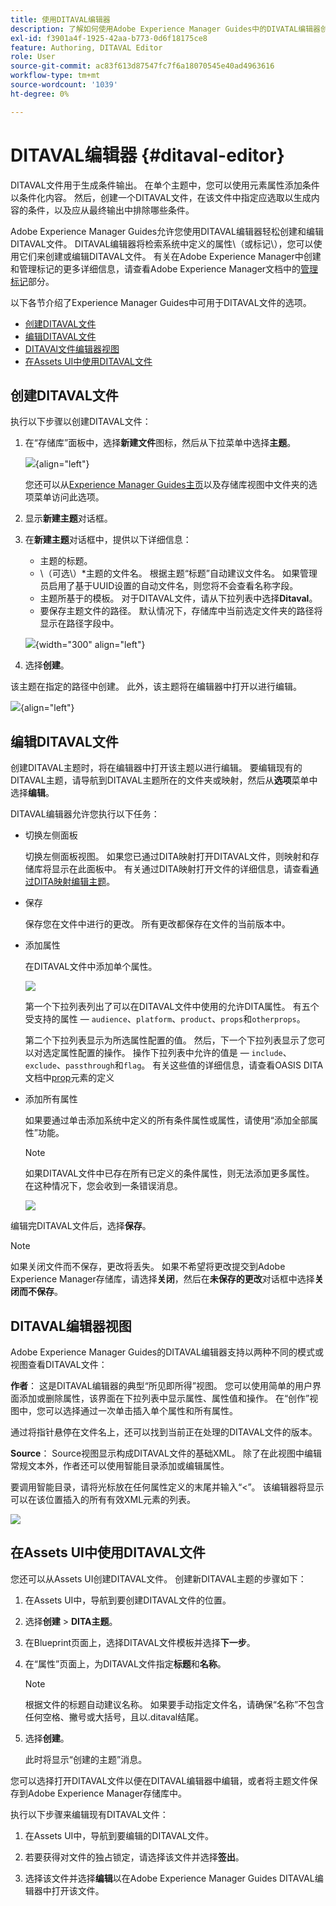 ```yaml
---
title: 使用DITAVAL编辑器
description: 了解如何使用Adobe Experience Manager Guides中的DIVATAL编辑器创建和编辑DITAVAL文件。 了解DITAVAL编辑器如何在创作视图和源视图中支持DITAVAL文件。
exl-id: f3901a4f-1925-42aa-b773-0d6f18175ce8
feature: Authoring, DITAVAL Editor
role: User
source-git-commit: ac83f613d87547fc7f6a18070545e40ad4963616
workflow-type: tm+mt
source-wordcount: '1039'
ht-degree: 0%

---
```


# DITAVAL编辑器 {#ditaval-editor}

DITAVAL文件用于生成条件输出。 在单个主题中，您可以使用元素属性添加条件以条件化内容。 然后，创建一个DITAVAL文件，在该文件中指定应选取以生成内容的条件，以及应从最终输出中排除哪些条件。

Adobe Experience Manager Guides允许您使用DITAVAL编辑器轻松创建和编辑DITAVAL文件。 DITAVAL编辑器将检索系统中定义的属性\（或标记\），您可以使用它们来创建或编辑DITAVAL文件。 有关在Adobe Experience Manager中创建和管理标记的更多详细信息，请查看Adobe Experience Manager文档中的[管理标记](https://experienceleague.adobe.com/docs/experience-manager-cloud-service/sites/authoring/features/tags.html?lang=zh-Hans)部分。

以下各节介绍了Experience Manager Guides中可用于DITAVAL文件的选项。

- [创建DITAVAL文件](#create-ditaval-file)
- [编辑DITAVAL文件](#edit-ditaval-file)
- [DITAVAl文件编辑器视图](#ditaval-editor-views)
- [在Assets UI中使用DITAVAL文件](#working-with-ditaval-files-in-the-assets-ui)

## 创建DITAVAL文件

执行以下步骤以创建DITAVAL文件：

1. 在“存储库”面板中，选择&#x200B;**新建文件**&#x200B;图标，然后从下拉菜单中选择&#x200B;**主题**。

   ![](images/new-file-option.png){align="left"}

   您还可以从[Experience Manager Guides主页](./intro-home-page.md)以及存储库视图中文件夹的选项菜单访问此选项。

2. 显示&#x200B;**新建主题**&#x200B;对话框。

3. 在&#x200B;**新建主题**&#x200B;对话框中，提供以下详细信息：
   - 主题的标题。
   - \（可选\）*主题的文件名。 根据主题“标题”自动建议文件名。 如果管理员启用了基于UUID设置的自动文件名，则您将不会查看名称字段。
   - 主题所基于的模板。 对于DITAVAL文件，请从下拉列表中选择&#x200B;**Ditaval**。
   - 要保存主题文件的路径。 默认情况下，存储库中当前选定文件夹的路径将显示在路径字段中。

   ![](images/new-topic-dialog-ditaval.png){width="300" align="left"}


4. 选择&#x200B;**创建**。

该主题在指定的路径中创建。 此外，该主题将在编辑器中打开以进行编辑。

![](images/ditaval-file-editor.png){align="left"}

## 编辑DITAVAL文件

创建DITAVAL主题时，将在编辑器中打开该主题以进行编辑。 要编辑现有的DITAVAL主题，请导航到DITAVAL主题所在的文件夹或映射，然后从&#x200B;**选项**&#x200B;菜单中选择&#x200B;**编辑**。

DITAVAL编辑器允许您执行以下任务：

- 切换左侧面板

  切换左侧面板视图。 如果您已通过DITA映射打开DITAVAL文件，则映射和存储库将显示在此面板中。 有关通过DITA映射打开文件的详细信息，请查看[通过DITA映射编辑主题](map-editor-advanced-map-editor.md#id17ACJ0F0FHS)。

- 保存

  保存您在文件中进行的更改。 所有更改都保存在文件的当前版本中。

- 添加属性

  在DITAVAL文件中添加单个属性。

  ![](images/ditaval-editor-props-new.png)

  第一个下拉列表列出了可以在DITAVAL文件中使用的允许DITA属性。 有五个受支持的属性 — `audience`、`platform`、`product`、`props`和`otherprops`。

  第二个下拉列表显示为所选属性配置的值。 然后，下一个下拉列表显示了您可以对选定属性配置的操作。 操作下拉列表中允许的值是 — `include`、`exclude`、`passthrough`和`flag`。 有关这些值的详细信息，请查看OASIS DITA文档中[prop](http://docs.oasis-open.org/dita/dita/v1.3/errata01/os/complete/part3-all-inclusive/langRef/ditaval/ditaval-prop.html#ditaval-prop)元素的定义

- 添加所有属性

  如果要通过单击添加系统中定义的所有条件属性或属性，请使用“添加全部属性”功能。

  >[!NOTE]
  >
  > 如果DITAVAL文件中已存在所有已定义的条件属性，则无法添加更多属性。 在这种情况下，您会收到一条错误消息。

  ![](images/ditaval-all-props-new.png)

编辑完DITAVAL文件后，选择&#x200B;**保存**。

>[!NOTE]
>
> 如果关闭文件而不保存，更改将丢失。 如果不希望将更改提交到Adobe Experience Manager存储库，请选择&#x200B;**关闭**，然后在&#x200B;**未保存的更改**&#x200B;对话框中选择&#x200B;**关闭而不保存**。

## DITAVAL编辑器视图

Adobe Experience Manager Guides的DITAVAL编辑器支持以两种不同的模式或视图查看DITAVAL文件：

**作者**：   这是DITAVAL编辑器的典型“所见即所得”视图。 您可以使用简单的用户界面添加或删除属性，该界面在下拉列表中显示属性、属性值和操作。 在“创作”视图中，您可以选择通过一次单击插入单个属性和所有属性。

通过将指针悬停在文件名上，还可以找到当前正在处理的DITAVAL文件的版本。

**Source**：   Source视图显示构成DITAVAL文件的基础XML。 除了在此视图中编辑常规文本外，作者还可以使用智能目录添加或编辑属性。

要调用智能目录，请将光标放在任何属性定义的末尾并输入“&lt;”。 该编辑器将显示可以在该位置插入的所有有效XML元素的列表。

![](images/ditaval-source-view-new.png)


## 在Assets UI中使用DITAVAL文件

您还可以从Assets UI创建DITAVAL文件。 创建新DITAVAL主题的步骤如下：

1. 在Assets UI中，导航到要创建DITAVAL文件的位置。

1. 选择&#x200B;**创建** \> **DITA主题**。

1. 在Blueprint页面上，选择DITAVAL文件模板并选择&#x200B;**下一步**。

1. 在“属性”页面上，为DITAVAL文件指定&#x200B;**标题**&#x200B;和&#x200B;**名称**。

   >[!NOTE]
   >
   > 根据文件的标题自动建议名称。 如果要手动指定文件名，请确保“名称”不包含任何空格、撇号或大括号，且以.ditaval结尾。

1. 选择&#x200B;**创建**。

   此时将显示“创建的主题”消息。

您可以选择打开DITAVAL文件以便在DITAVAL编辑器中编辑，或者将主题文件保存到Adobe Experience Manager存储库中。

执行以下步骤来编辑现有DITAVAL文件：

1. 在Assets UI中，导航到要编辑的DITAVAL文件。

1. 若要获得对文件的独占锁定，请选择该文件并选择&#x200B;**签出**。

1. 选择该文件并选择&#x200B;**编辑**&#x200B;以在Adobe Experience Manager Guides DITAVAL编辑器中打开该文件。



